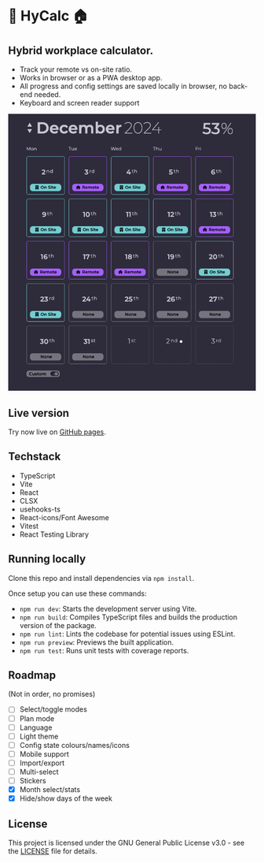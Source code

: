 # 🏢 HyCalc 🏠

## Hybrid workplace calculator.

 - Track your remote vs on-site ratio.
 - Works in browser or as a PWA desktop app.
 - All progress and config settings are saved locally in browser, no back-end needed.
 - Keyboard and screen reader support

![alt text](https://github.com/A-A-Z/hycalc/raw/main/src/common/screenshot1.png "HyCalc screenshot")

## Live version

Try now live on [GitHub pages](https://a-a-z.github.io/hycalc/).

## Techstack

- TypeScript
- Vite
- React
- CLSX
- usehooks-ts
- React-icons/Font Awesome
- Vitest
- React Testing Library

## Running locally

Clone this repo and install dependencies via `npm install`.

Once setup you can use these commands:

- `npm run dev`: Starts the development server using Vite.
- `npm run build`: Compiles TypeScript files and builds the production version of the package.
- `npm run lint`: Lints the codebase for potential issues using ESLint.
- `npm run preview`: Previews the built application.
- `npm run test`: Runs unit tests with coverage reports.

## Roadmap

(Not in order, no promises)

- [ ] Select/toggle modes
- [ ] Plan mode
- [ ] Language
- [ ] Light theme
- [ ] Config state colours/names/icons
- [ ] Mobile support
- [ ] Import/export
- [ ] Multi-select
- [ ] Stickers
- [x] Month select/stats
- [x] Hide/show days of the week

## License

This project is licensed under the GNU General Public License v3.0 - see the [LICENSE](LICENSE) file for details.
